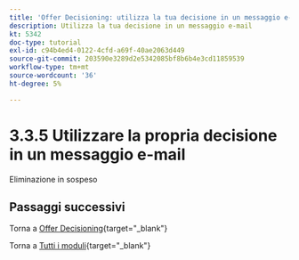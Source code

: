 ```yaml
---
title: 'Offer Decisioning: utilizza la tua decisione in un messaggio e-mail'
description: Utilizza la tua decisione in un messaggio e-mail
kt: 5342
doc-type: tutorial
exl-id: c94b4ed4-0122-4cfd-a69f-40ae2063d449
source-git-commit: 203590e3289d2e5342085bf8b6b4e3cd11859539
workflow-type: tm+mt
source-wordcount: '36'
ht-degree: 5%

---
```


# 3.3.5 Utilizzare la propria decisione in un messaggio e-mail

Eliminazione in sospeso

## Passaggi successivi

Torna a [Offer Decisioning](offer-decisioning.md){target="_blank"}

Torna a [Tutti i moduli](./../../../../overview.md){target="_blank"}
